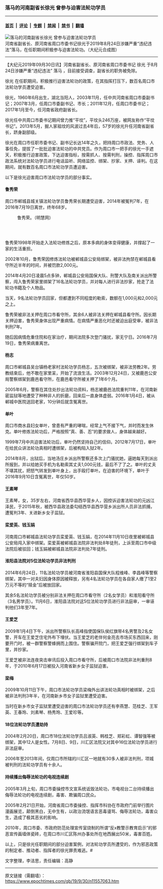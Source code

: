 ### 落马的河南副省长徐光 曾参与迫害法轮功学员

---

#### [首页](../../../..?n11557063) &nbsp;|&nbsp; [评论](../../../../../epoch-comment?n11557063) &nbsp;|&nbsp; [专题](../../../../../epoch-special?n11557063) &nbsp;|&nbsp; [禁闻](../../../../../epoch-news?n11557063) &nbsp;|&nbsp; [禁书](../../../../../books?n11557063) &nbsp;|&nbsp; [翻墙](https://github.com/gfw-breaker/nogfw/blob/master/README.md?n11557063)


<div><img alt="落马的河南副省长徐光 曾参与迫害法轮功学员" class="attachment-djy_600_400 size-djy_600_400 wp-post-image" src="https://i.epochtimes.com/assets/uploads/2019/09/xu-guang_4-600x400.jpg"/>
<div class="caption">
 河南省副省长、原河南省周口市委书记徐光于2019年8月24日涉嫌严重“违纪违法”落马，在任职期间积极参与迫害法轮功。（大纪元合成图）
</div></div><hr/><div class="post_content" id="artbody" itemprop="articleBody">
 <!-- article content begin -->
 <p>
  【大纪元2019年09月30日讯】河南省副省长、原河南省周口市委书记
  <ok href="https://www.epochtimes.com/gb/tag/%E5%BE%90%E5%85%89.html">
   徐光
  </ok>
  于8月24日涉嫌严重“违纪违法”
  <ok href="https://www.epochtimes.com/gb/tag/%E8%90%BD%E9%A9%AC.html">
   落马
  </ok>
  ，目前接受调查，副省长的职务被免除。
 </p>
 <p>
  <ok href="https://www.epochtimes.com/gb/tag/%E5%BE%90%E5%85%89.html">
   徐光
  </ok>
  在任职期间，积极推行迫害法轮功的政策，在其指挥打压下，数百名周口市法轮功学员遭受迫害。
 </p>
 <p>
  徐光，1960年6月出生，湖北当阳人，2003年11月，任中共河南省周口市委副书记；2007年3月，任周口市委副书记、市长；2011年12月，任周口市委书记；2017年1月至今，任河南省政府副省长。
 </p>
 <p>
  徐光任中共周口市委书记期间曾力推“平坟”，平坟头246万座，被网友称作“平坟书记”。2013年5月，掘人家祖坟的风波过去4年后，57岁的徐光升任河南省副省长，跻身副部级。
 </p>
 <p>
  徐光在周口市任职市委书记、副书记长达14年之久，把持周口市政法、党务、人事任免，提拔了一批批迫害法轮功的中共党员。作为周口市一把手的徐光一手遮天，积极推行迫害政策，下达迫害指标，按需抓人、按需判刑，操控、指挥周口市政法系统对法轮功学员进行电话监听、网络监控、绑架、抄家、关押、诬判。在这期间，就有数百名周口市法轮功学员遭迫害。
 </p>
 <p>
  以下是徐光迫害周口市法轮功学员的部分事实。
 </p>
 <h4>
  <b>
   鲁秀荣
  </b>
 </h4>
 <p>
  周口市郸城县城关镇法轮功学员鲁秀荣长期遭受迫害，2014年被冤判7年，在2016年7月19日离世，终年68岁。
 </p>
 <figure aria-describedby="caption-attachment-11557168" class="wp-caption aligncenter" id="attachment_11557168" style="width: 400px">
  <ok href="https://i.epochtimes.com/assets/uploads/2019/09/2016-8-9-minghui-henan-luxiurong.jpg" target="_blank">
   <img alt="" class="wp-image-11557168" src="https://i.epochtimes.com/assets/uploads/2019/09/2016-8-9-minghui-henan-luxiurong-600x470.jpg"/>
  </ok>
  <br/><figcaption class="wp-caption-text" id="caption-attachment-11557168">
   鲁秀荣。（明慧网）
  </figcaption><br/>
 </figure><br/>
 <p>
  鲁秀荣1998年开始走入法轮功修炼之后，原本多病的身体变得健康，并撑起了一家的生活重担。
 </p>
 <p>
  2002年10月，鲁秀荣因修炼法轮功被郸城县公安局绑架，被非法拘禁在郸城县看守所近半年的时间，并被罚款2,000元。
 </p>
 <p>
  2014年4月20日凌晨5点多钟，郸城县公安局国保大队、刑警大队及南关派出所警察，闯入鲁秀荣家里绑架了16名法轮功学员，并对每人进行非法抄家，抢走了法轮功书籍及个人物品。
 </p>
 <p>
  当天，9名法轮功学员回家，但都遭到不同程度的勒索，数额在1,000元和2,000元之上。
 </p>
 <p>
  鲁秀荣被非法关押在周口市看守所，其余6人被非法关押在郸城县看守所。因长期关押迫害，鲁秀荣身体出现严重病情。在病情严重恶化时还被迫出庭受审，被非法判刑7年。
 </p>
 <p>
  随后因病情危重住院和在家治疗，期间法院多次登门骚扰，家无宁日。2016年7月19日，鲁秀荣病重离世。
 </p>
 <h4>
  <b>
   杨志
  </b>
 </h4>
 <p>
  周口市郸城县吴台镇杨老家村法轮功学员杨志，五次被绑架，被非法劳教2年。劳教结束后，他不敢在家里呆，开始了流浪生活。2003年12月24日，又被鹿邑公安局警察绑架到鹿邑看守所，在鹿邑看守所被关押了1年6个月。
 </p>
 <p>
  2005年6月，警察在其住处抄出法轮功资料，杨志被鹿邑法院重判11年，在河南新密监狱等地遭受了种种非人的折磨，回来后一直身体虚弱。2016年1月4日，被从郸城中医院送回老家，10分钟后就含冤离世。
 </p>
 <div class="ar_articleContent" id="ar_bArticleContent">
  <h4>
   <b>
    单叶
   </b>
  </h4>
  <p>
   周口市商水县妇女单叶，曾患有严重的哮喘，经常上气不接下气，并时而发生休克。单叶修炼法轮功后，严格按照“真、善、忍”的要求做人，身体越来越好。
  </p>
  <p>
   1999年7月中共迫害法轮功后，单叶仍然坚持自己的信仰。2012年7月17日，单叶在给民众讲法轮功真相时遭绑架，后被构陷入狱2年。
  </p>
  <p>
   2014年8月，出狱后，当地汤庄乡派出所警察还多次上门骚扰她，逼她每天到派出所报到，并以给她买手机为名勒索其丈夫1,000元钱，最后不了了之。单叶的丈夫不堪其扰，把怒气转发到单叶身上，出手殴打单叶。在迫害的环境下，单叶于2016年9月10日含冤离世，年仅50岁。
  </p>
  <h4>
   <b>
    王素琴
   </b>
  </h4>
  <p>
   王素琴，女，35岁左右，河南省西华县西华营乡人，因控诉迫害法轮功的元凶江泽民，于2015年秋，被西华县政法委勾结西华县西华营乡派出所人员非法抓捕，遭冤判3年、关进新乡女子监狱。
  </p>
  <h4>
   <b>
    栾爱英、钱玉娟
   </b>
  </h4>
  <p>
   河南周口市郸城县法轮功学员栾爱英、钱玉娟，在2014年11月10日夜里被郸城县公安局闯入家中绑架。栾爱英被郸城县法院非法判处8年徒刑，上诉至周口市中级法院后被驳回；钱玉娟被郸城县法院非法判处7年徒刑。
  </p>
  <h4>
   <b>
    淮阳县法院对5位法轮功学员非法判刑
   </b>
  </h4>
  <p>
   2014年6月24日，11名法轮功学员被河南省淮阳县国保大队程维峰、李昌峰等警察绑架，其中一对夫妇因身体原因被释放，另有4名法轮功学员在各自家人缴了1至2万元不等的“赎金”后被放回家。
  </p>
  <p>
   其余5名法轮功学员被分别非法关押在周口市看守所（2名女学员）和淮阳看守所（3名男学员）。11月6日，淮阳县法院对这5位法轮功学员进行非法庭审，一审诬判他们3年至7年。
  </p>
  <h4>
   <b>
    王爱芝
   </b>
  </h4>
  <p>
   2009年1月4日下午，派出所警察队长高峰指使国保队侯红旗带4名男警及2名女警，开车在王爱芝住宅外布下埋伏。当王爱芝的老伴何金亮去市场买东西回来，刚要开门时，被一群警察警蜂拥而上围住。警察骗开院门，把王爱芝强行绑架到车子里，并抄家。
  </p>
  <p>
   王爱芝被非法连夜突击审讯后投入周口市看守所，后被周口市法院非法判重刑8年，于2010年6月17日被投入河南省新乡女子监狱迫害。
  </p>
  <h4>
   <b>
    梁梅
   </b>
  </h4>
  <p>
   2009年10月11日下午，周口市法轮功学员梁梅外出讲法轮功真相时被绑架，之后被非法判刑3年半，在河南新乡市女子监狱里遭受迫害。
  </p>
  <p>
   当时在新乡市女子监狱里遭受迫害的周口市法轮功学员还有李燕慧、范桂芝、王军英、王春玲、刘素琴、杨秀玲、王爱珍等。
  </p>
  <h4>
   <b>
    18位法轮功学员遭劫持
   </b>
  </h4>
  <p>
   2004年2月20日，周口市18位法轮功学员吕淑英、韩桂芝、郑彩虹、谭智强等被绑架，其中12人是女性。7月8日、9日，川汇区法院又对其中16位法轮功学员进行非法庭审。
  </p>
  <p>
   2006年至2013年间，仅周口市所辖的川汇区一地就有30多人被非法判刑，项城被判刑的法轮功学员有十余人。
  </p>
  <h4>
   <b>
    持续播出侮辱法轮功的电视连续剧
   </b>
  </h4>
  <p>
   2005年3月上旬，周口市委操控市文宣系统诋毁法轮功，市电视台二台持续播出侮辱法轮功的电视连续剧，毒害、欺骗周口民众。
  </p>
  <p>
   2005年2月21日开始，河南省周口市委操控、指挥市科协在市政府门前举行图片漫画展览，颠倒黑白，无中生有，以政治流氓语言恶毒谩骂、侮辱法轮功，毒害众生，造成了极其恶劣的影响。
  </p>
  <p>
   2010年，周口市委、市政府防范处理宣传室烧制的所谓“反x教警示教育启示”的邪恶宣传画墙体瓷砖，在周口市川汇区陈州办事处所在地西展出50米，毒害百姓。
  </p>
  <p>
   以上，只是徐光任职期间的部分迫害案例，对法轮功学员所遭受的，作为邪恶政策的制定者、推动者、指挥者的徐光罪责难逃。#
  </p>
  <p>
   文字整理，李洁思，责任编辑：高静
  </p>
 </div>
 <!-- article content end -->
 <div id="below_article_ad">
 </div>
</div>


---

原文链接（需翻墙）：https://www.epochtimes.com/gb/19/9/30/n11557063.htm